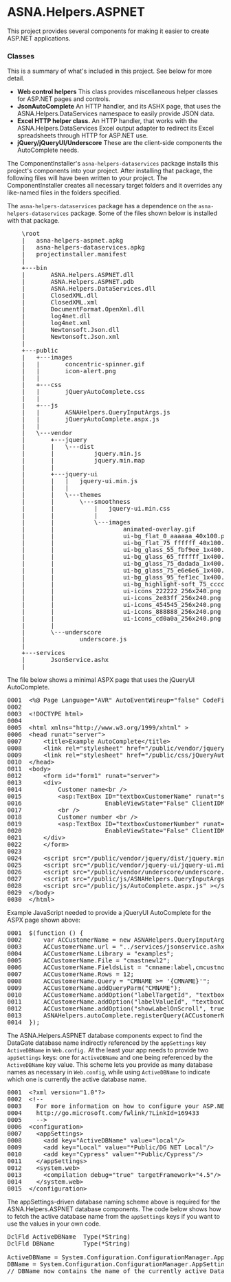 # ASNA.Helpers.ASPNET

This project provides several components for making it easier to create ASP.NET applications. 

### Classes

This is a summary of what's included in this project. See below for more detail.

* **Web control helpers** This class provides miscellaneous helper classes for ASP.NET pages and controls.
* **JsonAutoComplete** An HTTP handler, and its ASHX page, that uses the ASNA.Helpers.DataServices namespace to easily provide JSON data.
* **Excel HTTP helper class.** An HTTP handler, that works with the ASNA.Helpers.DataServices Excel output adapter to redirect its Excel spreadsheets through HTTP for ASP.NET use.
* **jQuery/jQueryUI/Underscore** These are the client-side components the AutoComplete needs.

The ComponentInstaller's `asna-helpers-dataservices` package installs this project's components into your project. After installing that package, the following files will have been written to your project. The ComponentInstaller creates all necessary target folders and it overrides any like-named files in the folders specified.

The `asna-helpers-dataservices` package has a dependence on the `asna-helpers-dataservices` package. Some of the files shown below is installed with that package.    

<pre>
    \root
    |   asna-helpers-aspnet.apkg
    |   asna-helpers-dataservices.apkg
    |   projectinstaller.manifest
    |   
    +---bin
    |       ASNA.Helpers.ASPNET.dll
    |       ASNA.Helpers.ASPNET.pdb
    |       ASNA.Helpers.DataServices.dll
    |       ClosedXML.dll
    |       ClosedXML.xml
    |       DocumentFormat.OpenXml.dll
    |       log4net.dll
    |       log4net.xml
    |       Newtonsoft.Json.dll
    |       Newtonsoft.Json.xml
    |       
    +---public
    |   +---images
    |   |       concentric-spinner.gif
    |   |       icon-alert.png
    |   |     
    |   +---css
    |   |       jQueryAutoComplete.css
    |   |  
    |   +---js
    |   |       ASNAHelpers.QueryInputArgs.js
    |   |       jQueryAutoComplete.aspx.js
    |   |       
    |   \---vendor
    |       +---jquery
    |       |   \---dist
    |       |           jquery.min.js
    |       |           jquery.min.map
    |       |           
    |       +---jquery-ui
    |       |   |   jquery-ui.min.js
    |       |   |   
    |       |   \---themes
    |       |       \---smoothness
    |       |           |   jquery-ui.min.css
    |       |           |   
    |       |           \---images
    |       |                   animated-overlay.gif
    |       |                   ui-bg_flat_0_aaaaaa_40x100.png
    |       |                   ui-bg_flat_75_ffffff_40x100.png
    |       |                   ui-bg_glass_55_fbf9ee_1x400.png
    |       |                   ui-bg_glass_65_ffffff_1x400.png
    |       |                   ui-bg_glass_75_dadada_1x400.png
    |       |                   ui-bg_glass_75_e6e6e6_1x400.png
    |       |                   ui-bg_glass_95_fef1ec_1x400.png
    |       |                   ui-bg_highlight-soft_75_cccccc_1x100.png
    |       |                   ui-icons_222222_256x240.png
    |       |                   ui-icons_2e83ff_256x240.png
    |       |                   ui-icons_454545_256x240.png
    |       |                   ui-icons_888888_256x240.png
    |       |                   ui-icons_cd0a0a_256x240.png
    |       |                   
    |       \---underscore
    |               underscore.js
    |               
    +---services
    |       JsonService.ashx
    |
</pre>
      
The file below shows a minimal ASPX page that uses the jQueryUI AutoComplete. 

<pre>
0001  &lt;%@ Page Language=&quot;AVR&quot; AutoEventWireup=&quot;false&quot; CodeFile=&quot;AutoComplete.aspx.vr&quot; Inherits=&quot;views_AutoComplete&quot; %&gt;
0002  
0003  &lt;!DOCTYPE html&gt;
0004  
0005  &lt;html xmlns=&quot;http://www.w3.org/1999/xhtml&quot; &gt;
0006  &lt;head runat=&quot;server&quot;&gt;
0007      &lt;title&gt;Example AutoComplete&lt;/title&gt;
0008      &lt;link rel=&quot;stylesheet&quot; href=&quot;/public/vendor/jquery-ui/themes/smoothness/jquery-ui.min.css&quot;&gt;
0009      &lt;link rel=&quot;stylesheet&quot; href=&quot;/public/css/jQueryAutoComplete.css&quot;&gt;
0010  &lt;/head&gt;
0011  &lt;body&gt;
0012      &lt;form id=&quot;form1&quot; runat=&quot;server&quot;&gt;
0013      &lt;div&gt;
0014          Customer name&lt;br /&gt;
0015          &lt;asp:TextBox ID=&quot;textboxCustomerName&quot; runat=&quot;server&quot; placeholder=&quot;Customer name&quot;
0016                       EnableViewState=&quot;False&quot; ClientIDMode=&quot;Static&quot;&gt;&lt;/asp:TextBox&gt;
0017          &lt;br /&gt;
0018          Customer number &lt;br /&gt;
0019          &lt;asp:TextBox ID=&quot;textboxCustomerNumber&quot; runat=&quot;server&quot; placeholder=&quot;Customer number&quot;
0020                       EnableViewState=&quot;False&quot; ClientIDMode=&quot;Static&quot;&gt;&lt;/asp:TextBox&gt;
0021      &lt;/div&gt;
0022      &lt;/form&gt;
0023  
0024      &lt;script src=&quot;/public/vendor/jquery/dist/jquery.min.js&quot;&gt;&lt;/script&gt;
0025      &lt;script src=&quot;/public/vendor/jquery-ui/jquery-ui.min.js&quot;&gt;&lt;/script&gt;
0026      &lt;script src=&quot;/public/vendor/underscore/underscore.js&quot;&gt;&lt;/script&gt;
0027      &lt;script src=&quot;/public/js/ASNAHelpers.QueryInputArgs.js&quot;&gt;&lt;/script&gt;
0028      &lt;script src=&quot;/public/js/AutoComplete.aspx.js&quot; &gt;&lt;/script&gt;
0029  &lt;/body&gt;
0030  &lt;/html&gt;
</pre>

Example JavaScript needed to provide a jQueryUI AutoComplete for the ASPX page shown above:

<pre>0001  $(function () {
0002      var ACCustomerName = new ASNAHelpers.QueryInputArgs();
0003      ACCustomerName.url = "../services/jsonservice.ashx";
0004      ACCustomerName.Library = "examples";
0005      ACCustomerName.File = "cmastnewl2";
0006      ACCustomerName.FieldsList = "cmname:label,cmcustno:value";
0007      ACCustomerName.Rows = 12;
0008      ACCustomerName.Query = "CMNAME >= '{CMNAME}'";
0009      ACCustomerName.addQueryParm("CMNAME");
0010      ACCustomerName.addOption("labelTargetId", "textboxCustomerName");
0011      ACCustomerName.addOption("labelValueId", "textboxCustomerNumber");
0012      ACCustomerName.addOption("showLabelOnScroll", true);
0013      ASNAHelpers.autoComplete.registerQuery(ACCustomerName);
0014  });
</pre>

The ASNA.Helpers.ASPNET database components expect to find the DataGate database name indirectly referenced by the `appSettings` key `ActiveDBName` in `Web.config.` At the least your app needs to provide two `appSettings` keys: one for `ActiveDBName` and one being referenced by the `ActiveDBName` key value. This scheme lets you provide as many database names as necessary in `Web.config`, while using `ActiveDBName` to indicate which one is currently the active database name.

<pre>0001  &lt;?xml version=&quot;1.0&quot;?&gt;
0002  &lt;!--
0003    For more information on how to configure your ASP.NET application, please visit
0004    http://go.microsoft.com/fwlink/?LinkId=169433
0005    --&gt;
0006  &lt;configuration&gt;
0007    &lt;appSettings&gt;
0008      &lt;add key=&quot;ActiveDBName&quot; value=&quot;local&quot;/&gt;
0009      &lt;add key=&quot;Local&quot; value=&quot;*Public/DG NET Local&quot;/&gt;
0010      &lt;add key=&quot;Cypress&quot; value=&quot;*Public/Cypress&quot;/&gt;
0011    &lt;/appSettings&gt;
0012    &lt;system.web&gt;
0013      &lt;compilation debug=&quot;true&quot; targetFramework=&quot;4.5&quot;/&gt;
0014    &lt;/system.web&gt;
0015  &lt;/configuration&gt;
</pre>

The appSettings-driven database naming scheme above is required for the ASNA.Helpers.ASPNET database components. The code below shows how to fetch the active database name from the `appSettings` keys if you want to use the values in your own code.

<pre>DclFld ActiveDBName  Type(*String)
DclFld DBName        Type(*String) 

ActiveDBName = System.Configuration.ConfigurationManager.AppSettings["ActiveDBName"]
DBName = System.Configuration.ConfigurationManager.AppSettings[ActiveDBName]
// DBName now contains the name of the currently active DataGate database name.
</pre>